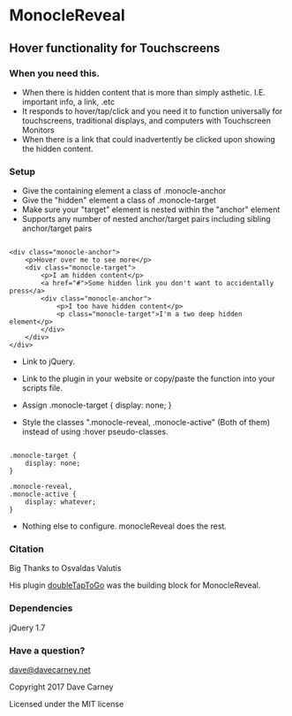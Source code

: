 # MonocleReveal #

## Hover functionality for Touchscreens ##

### When you need this. ###

* When there is hidden content that is more than simply asthetic. I.E. important info, a link, .etc
* It responds to hover/tap/click and you need it to function universally for touchscreens, traditional displays, and computers with Touchscreen Monitors
* When there is a link that could inadvertently be clicked upon showing the hidden content.


### Setup ###

* Give the containing element a class of .monocle-anchor
* Give the "hidden" element a class of .monocle-target
* Make sure your "target" element is nested within the "anchor" element
* Supports any number of nested anchor/target pairs including sibling anchor/target pairs
```

<div class="monocle-anchor">
    <p>Hover over me to see more</p>
    <div class="monocle-target">
        <p>I am hidden content</p>
        <a href="#">Some hidden link you don't want to accidentally press</a>
        <div class="monocle-anchor">
            <p>I too have hidden content</p>
            <p class="monocle-target">I'm a two deep hidden element</p>
        </div>
    </div>
</div>

```

* Link to jQuery.

* Link to the plugin in your website or copy/paste the function into your scripts file.

* Assign .monocle-target { display: none; }

* Style the classes ".monocle-reveal, .monocle-active" (Both of them) instead of using :hover pseudo-classes.

```

.monocle-target {
    display: none;
}

.monocle-reveal,
.monocle-active {
    display: whatever;
}

```

* Nothing else to configure. monocleReveal does the rest.


### Citation ###
Big Thanks to Osvaldas Valutis

His plugin [doubleTapToGo](https://osvaldas.info/drop-down-navigation-responsive-and-touch-friendly) was the building block for MonocleReveal.

### Dependencies ###
jQuery 1.7


### Have a question? ###

dave@davecarney.net

Copyright 2017 Dave Carney

Licensed under the MIT license